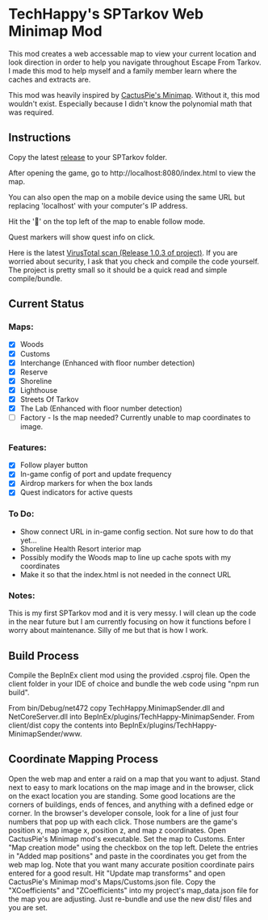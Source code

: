 ﻿# TechHappy's SPTarkov Web Minimap Mod

This mod creates a web accessable map to view your current location and look direction in order to help you navigate throughout Escape From Tarkov. I made this mod to help myself and a family member learn where the caches and extracts are.

This mod was heavily inspired by [CactusPie's Minimap](https://github.com/CactusPie/SPT-Minimap). Without it, this mod wouldn't exist. Especially because I didn't know the polynomial math that was required.

## Instructions
Copy the latest [release](https://github.com/NNThomasL/SPTarkovWebMinimap/releases) to your SPTarkov folder.

After opening the game, go to http://localhost:8080/index.html to view the map.

You can also open the map on a mobile device using the same URL but replacing 'localhost' with your computer's IP address.

Hit the '🧭' on the top left of the map to enable follow mode.

Quest markers will show quest info on click.

Here is the latest [VirusTotal scan (Release 1.0.3 of project)](https://www.virustotal.com/gui/file/ed1f80d208c53e1b4911f02423336c5b247b54396464697c90e2b9e90e26e087?nocache=1). If you are worried about security, I ask that you check and compile the code yourself. The project is pretty small so it should be a quick read and simple compile/bundle.



## Current Status

### Maps:
- [x] Woods
- [x] Customs
- [x] Interchange (Enhanced with floor number detection)
- [x] Reserve
- [x] Shoreline
- [x] Lighthouse
- [x] Streets Of Tarkov
- [x] The Lab (Enhanced with floor number detection)
- [ ] Factory - Is the map needed? Currently unable to map coordinates to image.

### Features:
- [x] Follow player button
- [x] In-game config of port and update frequency
- [x] Airdrop markers for when the box lands
- [x] Quest indicators for active quests

### To Do:
- Show connect URL in in-game config section. Not sure how to do that yet...
- Shoreline Health Resort interior map
- Possibly modify the Woods map to line up cache spots with my coordinates
- Make it so that the index.html is not needed in the connect URL

### Notes:
This is my first SPTarkov mod and it is very messy. I will clean up the code in the near future but I am currently focusing on how it functions before I worry about maintenance. Silly of me but that is how I work.

## Build Process

Compile the BepInEx client mod using the provided .csproj file. Open the client folder in your IDE of choice and bundle the web code using "npm run build".

From bin/Debug/net472 copy TechHappy.MinimapSender.dll and NetCoreServer.dll into BepInEx/plugins/TechHappy-MinimapSender.
From client/dist copy the contents into BepInEx/plugins/TechHappy-MinimapSender/www.

## Coordinate Mapping Process

Open the web map and enter a raid on a map that you want to adjust. Stand next to easy to mark locations on the map image and in the browser, click on the exact location you are standing. Some good locations are the corners of buildings, ends of fences, and anything with a defined edge or corner.
In the browser's developer console, look for a line of just four numbers that pop up with each click. Those numbers are the game's position x, map image x, position z, and map z coordinates.
Open CactusPie's Minimap mod's executable. Set the map to Customs. 
Enter "Map creation mode" using the checkbox on the top left. Delete the entries in "Added map positions" and paste in the coordinates you get from the web map log. 
Note that you want many accurate position coordinate pairs entered for a good result. 
Hit "Update map transforms" and open CactusPie's Minimap mod's Maps/Customs.json file. 
Copy the "XCoefficients" and "ZCoefficients" into my project's map_data.json file for the map you are adjusting. 
Just re-bundle and use the new dist/ files and you are set.
